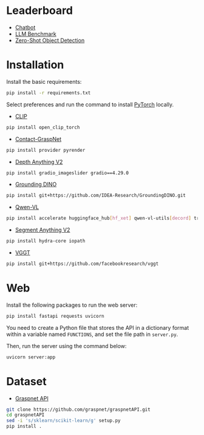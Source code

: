 # Leaderboard

- [Chatbot](https://openlm.ai/chatbot-arena/)
- [LLM Benchmark](https://livebench.ai/#/)
- [Zero-Shot Object Detection](https://paperswithcode.com/sota/zero-shot-object-detection-on-mscoco)

# Installation

Install the basic requirements:

```bash
pip install -r requirements.txt
```

Select preferences and run the command to install [PyTorch](https://pytorch.org/get-started/previous-versions/) locally.

- [CLIP](https://github.com/mlfoundations/open_clip)

```bash
pip install open_clip_torch
```

- [Contact-GraspNet](https://github.com/elchun/contact_graspnet_pytorch)

```bash
pip install provider pyrender
```

- [Depth Anything V2](https://github.com/DepthAnything/Depth-Anything-V2)

```bash
pip install gradio_imageslider gradio==4.29.0
```

- [Grounding DINO](https://github.com/IDEA-Research/GroundingDINO.git)

```bash
pip install git+https://github.com/IDEA-Research/GroundingDINO.git
```

- [Qwen-VL](https://huggingface.co/Qwen/Qwen2.5-VL-72B-Instruct)

```bash
pip install accelerate huggingface_hub[hf_xet] qwen-vl-utils[decord] transformers==4.50.3
```

- [Segment Anything V2](https://github.com/facebookresearch/sam2)

```bash
pip install hydra-core iopath
```

- [VGGT](https://github.com/facebookresearch/vggt)

```bash
pip install git+https://github.com/facebookresearch/vggt
```

# Web

Install the following packages to run the web server:

```bash
pip install fastapi requests uvicorn
```

You need to create a Python file that stores the API in a dictionary format within a variable named `FUNCTIONS`, and set the file path in `server.py`.

Then, run the server using the command below:

```bash
uvicorn server:app
```

# Dataset

- [Graspnet API](https://github.com/graspnet/graspnetAPI.git)

```bash
git clone https://github.com/graspnet/graspnetAPI.git
cd graspnetAPI
sed -i 's/sklearn/scikit-learn/g' setup.py
pip install .
```
